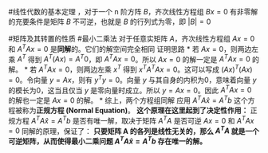 #线性代数的基本定理 ，对于一个 n 阶方阵 $B$，齐次线性方程组 $Bx=0$ 有非零解的充要条件是矩阵 $B$ 不可逆，也就是 $B$ 的行列式为零，即 $|B|=0$


#矩阵及其转置的性质 #最小二乘法 对于任意实矩阵 $A$，齐次线性方程组 $Ax=0$ 和 $A^T Ax=0$ 是**同解**的。它们的解空间完全相同
证明思路
    *   若 $Ax=0$，则两边左乘 $A^T$ 得到 $A^T(Ax) = A^T0$，即 $A^TAx=0$。所以 $Ax=0$ 的解一定是 $A^TAx=0$ 的解。
    *   若 $A^TAx=0$，则两边左乘 $x^T$ 得到 $x^TA^TAx=0$。这可以写成 $(Ax)^T(Ax)=0$。令向量 $y=Ax$，则有 $y^Ty=0$。向量 $y$ 与其自身的内积为0，意味着向量 $y$ 的模长为0，这当且仅当 $y$ 是零向量时成立。所以 $y=Ax=0$。因此 $A^TAx=0$ 的解也一定是 $Ax=0$ 的解。
    *   综上，两个方程组同解
应用 
	$A^T A\hat{x} = A^T b$
	这个方程被称为**正规方程 (Normal Equation)**。
	**这个原理在这里起到了决定性作用：**
	正规方程 $A^T A \hat{x} = A^T b$ 是否有唯一解，取决于矩阵 $A^T A$ 是否可逆 
	$Ax=0$ 和 $A^T Ax=0$ 同解的原理，保证了：
	**只要矩阵 A 的各列是线性无关的，那么 $A^T A$ 就是一个可逆矩阵，从而使得最小二乘问题 $A^T A\hat{x} = A^T b$ 存在唯一的解。** 
